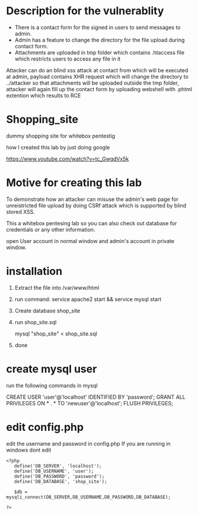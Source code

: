 # Description for the vulnerablity
- There is a contact form for the signed in users to send messages to admin. 
- Admin has a feature to change the directory for the file upload during contact form.
- Attachments are uploaded in tmp folder which contains .htaccess file which restricts users to access any file in it

Attacker can do an blind xss attack at contact from which will be executed at admin, payload contains XHR request which will change the directory to ../attacker so that attachments will be uploaded outside the tmp folder, attacker will again fill up the contact form by uploading webshell with .phtml extention which results to RCE

# Shopping_site
dummy shopping site for whitebox pentestig

how I created this lab by just doing google

https://www.youtube.com/watch?v=tc_GwgdVx5k

# Motive for creating this lab
To demonstrate how an attacker can misuse the admin's web page for unreistricted file upload by doing CSRf attack which is supported by blind stored XSS.

This a whitebox pentesing lab so you can also check out database for credentials or any other information.

open User account in normal window and admin's account in private window.

# installation
1. Extract the file into /var/www/html
2. run command:    service apache2 start && service mysql start
3. Create database shop_site
4. run shop_site.sql

   mysql "shop_site" < shop_site.sql
5. done

# create mysql user
run the following commands in mysql

CREATE USER 'user'@'localhost' IDENTIFIED BY 'password';
GRANT ALL PRIVILEGES ON * . * TO 'newuser'@'localhost';
FLUSH PRIVILEGES;


# edit config.php
edit the username and password in config.php
If you are running in windows dont edit
```
<?php
   define('DB_SERVER', 'localhost');
   define('DB_USERNAME', 'user');
   define('DB_PASSWORD', 'password');
   define('DB_DATABASE', 'shop_site');

   $db = mysqli_connect(DB_SERVER,DB_USERNAME,DB_PASSWORD,DB_DATABASE);

?>
```
